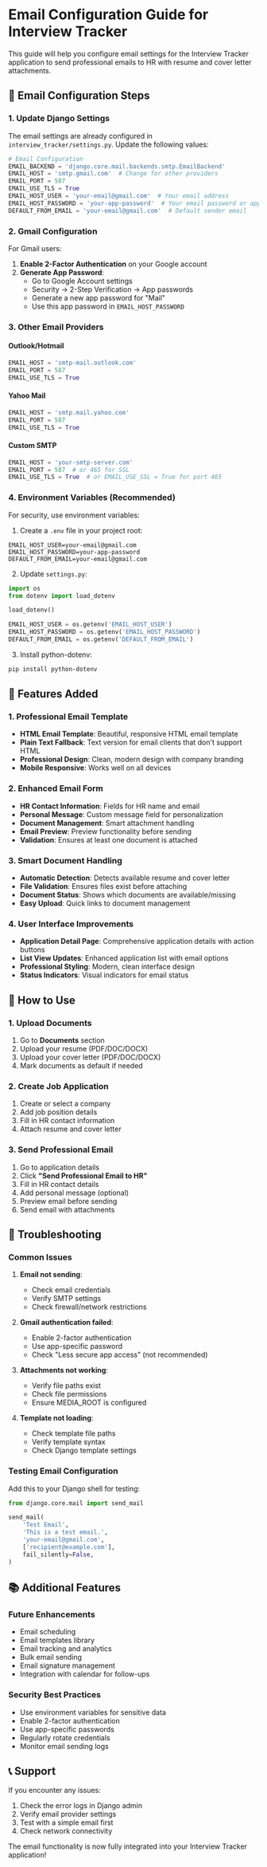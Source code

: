 # Email Configuration Guide for Interview Tracker

This guide will help you configure email settings for the Interview Tracker application to send professional emails to HR with resume and cover letter attachments.

## 📧 Email Configuration Steps

### 1. Update Django Settings

The email settings are already configured in `interview_tracker/settings.py`. Update the following values:

```python
# Email Configuration
EMAIL_BACKEND = 'django.core.mail.backends.smtp.EmailBackend'
EMAIL_HOST = 'smtp.gmail.com'  # Change for other providers
EMAIL_PORT = 587
EMAIL_USE_TLS = True
EMAIL_HOST_USER = 'your-email@gmail.com'  # Your email address
EMAIL_HOST_PASSWORD = 'your-app-password'  # Your email password or app password
DEFAULT_FROM_EMAIL = 'your-email@gmail.com'  # Default sender email
```

### 2. Gmail Configuration

For Gmail users:

1. **Enable 2-Factor Authentication** on your Google account
2. **Generate App Password**:
   - Go to Google Account settings
   - Security → 2-Step Verification → App passwords
   - Generate a new app password for "Mail"
   - Use this app password in `EMAIL_HOST_PASSWORD`

### 3. Other Email Providers

#### Outlook/Hotmail
```python
EMAIL_HOST = 'smtp-mail.outlook.com'
EMAIL_PORT = 587
EMAIL_USE_TLS = True
```

#### Yahoo Mail
```python
EMAIL_HOST = 'smtp.mail.yahoo.com'
EMAIL_PORT = 587
EMAIL_USE_TLS = True
```

#### Custom SMTP
```python
EMAIL_HOST = 'your-smtp-server.com'
EMAIL_PORT = 587  # or 465 for SSL
EMAIL_USE_TLS = True  # or EMAIL_USE_SSL = True for port 465
```

### 4. Environment Variables (Recommended)

For security, use environment variables:

1. Create a `.env` file in your project root:
```
EMAIL_HOST_USER=your-email@gmail.com
EMAIL_HOST_PASSWORD=your-app-password
DEFAULT_FROM_EMAIL=your-email@gmail.com
```

2. Update `settings.py`:
```python
import os
from dotenv import load_dotenv

load_dotenv()

EMAIL_HOST_USER = os.getenv('EMAIL_HOST_USER')
EMAIL_HOST_PASSWORD = os.getenv('EMAIL_HOST_PASSWORD')
DEFAULT_FROM_EMAIL = os.getenv('DEFAULT_FROM_EMAIL')
```

3. Install python-dotenv:
```bash
pip install python-dotenv
```

## 🚀 Features Added

### 1. Professional Email Template
- **HTML Email Template**: Beautiful, responsive HTML email template
- **Plain Text Fallback**: Text version for email clients that don't support HTML
- **Professional Design**: Clean, modern design with company branding
- **Mobile Responsive**: Works well on all devices

### 2. Enhanced Email Form
- **HR Contact Information**: Fields for HR name and email
- **Personal Message**: Custom message field for personalization
- **Document Management**: Smart attachment handling
- **Email Preview**: Preview functionality before sending
- **Validation**: Ensures at least one document is attached

### 3. Smart Document Handling
- **Automatic Detection**: Detects available resume and cover letter
- **File Validation**: Ensures files exist before attaching
- **Document Status**: Shows which documents are available/missing
- **Easy Upload**: Quick links to document management

### 4. User Interface Improvements
- **Application Detail Page**: Comprehensive application details with action buttons
- **List View Updates**: Enhanced application list with email options
- **Professional Styling**: Modern, clean interface design
- **Status Indicators**: Visual indicators for email status

## 📝 How to Use

### 1. Upload Documents
1. Go to **Documents** section
2. Upload your resume (PDF/DOC/DOCX)
3. Upload your cover letter (PDF/DOC/DOCX)
4. Mark documents as default if needed

### 2. Create Job Application
1. Create or select a company
2. Add job position details
3. Fill in HR contact information
4. Attach resume and cover letter

### 3. Send Professional Email
1. Go to application details
2. Click **"Send Professional Email to HR"**
3. Fill in HR contact details
4. Add personal message (optional)
5. Preview email before sending
6. Send email with attachments

## 🔧 Troubleshooting

### Common Issues

1. **Email not sending**:
   - Check email credentials
   - Verify SMTP settings
   - Check firewall/network restrictions

2. **Gmail authentication failed**:
   - Enable 2-factor authentication
   - Use app-specific password
   - Check "Less secure app access" (not recommended)

3. **Attachments not working**:
   - Verify file paths exist
   - Check file permissions
   - Ensure MEDIA_ROOT is configured

4. **Template not loading**:
   - Check template file paths
   - Verify template syntax
   - Check Django template settings

### Testing Email Configuration

Add this to your Django shell for testing:
```python
from django.core.mail import send_mail

send_mail(
    'Test Email',
    'This is a test email.',
    'your-email@gmail.com',
    ['recipient@example.com'],
    fail_silently=False,
)
```

## 📚 Additional Features

### Future Enhancements
- Email scheduling
- Email templates library
- Email tracking and analytics
- Bulk email sending
- Email signature management
- Integration with calendar for follow-ups

### Security Best Practices
- Use environment variables for sensitive data
- Enable 2-factor authentication
- Use app-specific passwords
- Regularly rotate credentials
- Monitor email sending logs

## 📞 Support

If you encounter any issues:
1. Check the error logs in Django admin
2. Verify email provider settings
3. Test with a simple email first
4. Check network connectivity

The email functionality is now fully integrated into your Interview Tracker application!